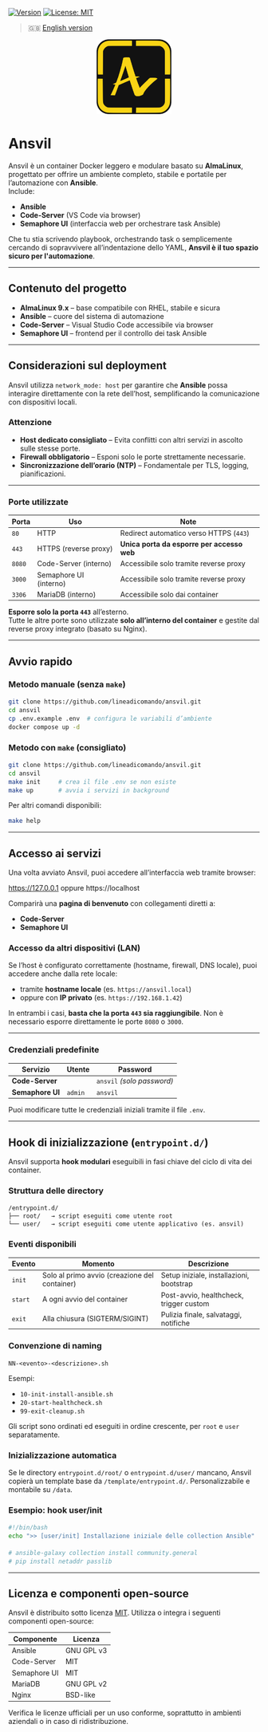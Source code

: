 [![Version](https://img.shields.io/badge/version-v0.1.7--beta-blue)](#)
[![License: MIT](https://img.shields.io/badge/License-MIT-yellow.svg)](https://opensource.org/licenses/MIT)

> 🇬🇧 [English version](README.md)

<p align="center">
  <img src="./front/html/img/logo.svg" alt="Ansvil logo" width="150">
</p>

# Ansvil

Ansvil è un container Docker leggero e modulare basato su **AlmaLinux**, progettato per offrire un ambiente completo, stabile e portatile per l’automazione con **Ansible**.  
Include:

- **Ansible**
- **Code-Server** (VS Code via browser)
- **Semaphore UI** (interfaccia web per orchestrare task Ansible)

Che tu stia scrivendo playbook, orchestrando task o semplicemente cercando di sopravvivere all’indentazione dello YAML, **Ansvil è il tuo spazio sicuro per l'automazione**.

---

## Contenuto del progetto

- **AlmaLinux 9.x** – base compatibile con RHEL, stabile e sicura  
- **Ansible** – cuore del sistema di automazione  
- **Code-Server** – Visual Studio Code accessibile via browser  
- **Semaphore UI** – frontend per il controllo dei task Ansible  

---

## Considerazioni sul deployment

Ansvil utilizza `network_mode: host` per garantire che **Ansible** possa interagire direttamente con la rete dell’host, semplificando la comunicazione con dispositivi locali.

### Attenzione

- **Host dedicato consigliato** – Evita conflitti con altri servizi in ascolto sulle stesse porte.  
- **Firewall obbligatorio** – Esponi solo le porte strettamente necessarie.  
- **Sincronizzazione dell’orario (NTP)** – Fondamentale per TLS, logging, pianificazioni.

---

### Porte utilizzate

| Porta | Uso                        | Note                                       |
|-------|-----------------------------|--------------------------------------------|
| `80`  | HTTP                        | Redirect automatico verso HTTPS (`443`)    |
| `443` | HTTPS (reverse proxy)       | **Unica porta da esporre per accesso web** |
| `8080`| Code-Server (interno)       | Accessibile solo tramite reverse proxy     |
| `3000`| Semaphore UI (interno)      | Accessibile solo tramite reverse proxy     |
| `3306`| MariaDB (interno)           | Accessibile solo dai container             |

**Esporre solo la porta `443`** all’esterno.  
Tutte le altre porte sono utilizzate **solo all’interno del container** e gestite dal reverse proxy integrato (basato su Nginx).

---

## Avvio rapido

### Metodo manuale (senza `make`)

```bash
git clone https://github.com/lineadicomando/ansvil.git
cd ansvil
cp .env.example .env  # configura le variabili d’ambiente
docker compose up -d
````

### Metodo con `make` (consigliato)

```bash
git clone https://github.com/lineadicomando/ansvil.git
cd ansvil
make init     # crea il file .env se non esiste
make up       # avvia i servizi in background
```

Per altri comandi disponibili:

```bash
make help
```

---

## Accesso ai servizi

Una volta avviato Ansvil, puoi accedere all’interfaccia web tramite browser:

https://127.0.0.1 oppure https://localhost

Comparirà una **pagina di benvenuto** con collegamenti diretti a:

* **Code-Server**
* **Semaphore UI**

### Accesso da altri dispositivi (LAN)

Se l’host è configurato correttamente (hostname, firewall, DNS locale), puoi accedere anche dalla rete locale:

* tramite **hostname locale** (es. `https://ansvil.local`)
* oppure con **IP privato** (es. `https://192.168.1.42`)

In entrambi i casi, **basta che la porta `443` sia raggiungibile**.
Non è necessario esporre direttamente le porte `8080` o `3000`.

---

### Credenziali predefinite

| Servizio         | Utente       | Password                   |
| ---------------- | ------------ | -------------------------- |
| **Code-Server**  |              | `ansvil` *(solo password)* |
| **Semaphore UI** | `admin`      | `ansvil`                   |

Puoi modificare tutte le credenziali iniziali tramite il file `.env`.

---

## Hook di inizializzazione (`entrypoint.d/`)

Ansvil supporta **hook modulari** eseguibili in fasi chiave del ciclo di vita dei container.

### Struttura delle directory

```
/entrypoint.d/
├── root/   → script eseguiti come utente root
└── user/   → script eseguiti come utente applicativo (es. ansvil)
```

### Eventi disponibili

| Evento  | Momento                                       | Descrizione                              |
| ------- | --------------------------------------------- | ---------------------------------------- |
| `init`  | Solo al primo avvio (creazione del container) | Setup iniziale, installazioni, bootstrap |
| `start` | A ogni avvio del container                    | Post-avvio, healthcheck, trigger custom  |
| `exit`  | Alla chiusura (SIGTERM/SIGINT)                | Pulizia finale, salvataggi, notifiche    |

### Convenzione di naming

```
NN-<evento>-<descrizione>.sh
```

Esempi:

* `10-init-install-ansible.sh`
* `20-start-healthcheck.sh`
* `99-exit-cleanup.sh`

Gli script sono ordinati ed eseguiti in ordine crescente, per `root` e `user` separatamente.

### Inizializzazione automatica

Se le directory `entrypoint.d/root/` o `entrypoint.d/user/` mancano, Ansvil copierà un template base da `/template/entrypoint.d/`.
Personalizzabile e montabile su `/data`.

### Esempio: hook user/init

```bash
#!/bin/bash
echo ">> [user/init] Installazione iniziale delle collection Ansible"

# ansible-galaxy collection install community.general
# pip install netaddr passlib
```

---

## Licenza e componenti open-source

Ansvil è distribuito sotto licenza [MIT](LICENSE).
Utilizza o integra i seguenti componenti open-source:

| Componente   | Licenza    |
| ------------ | ---------- |
| Ansible      | GNU GPL v3 |
| Code-Server  | MIT        |
| Semaphore UI | MIT        |
| MariaDB      | GNU GPL v2 |
| Nginx        | BSD-like   |

Verifica le licenze ufficiali per un uso conforme, soprattutto in ambienti aziendali o in caso di ridistribuzione.